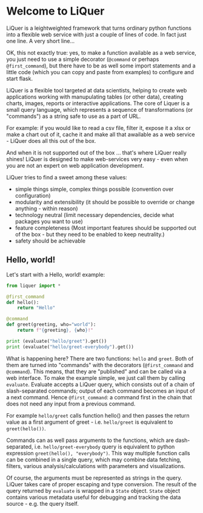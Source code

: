# Welcome to LiQuer

LiQuer is a leightweighted framework that turns ordinary python functions into
a flexible web service with just a couple of lines of code.
In fact just one line. A very short line... 

OK, this not exactly true: yes, to make a function available as a web service,
you just need to use a simple decorator (``@command`` or perhaps ``@first_command``),
but there have to be as well some import statements and a little code (which you can copy and paste from examples)
to configure and start flask.

LiQuer is a flexible tool targeted at data scientists, helping to create web applications
working with manupulating tables (or other data), creating charts, images, reports or interactive applications.
The core of Liquer is a small query language, which represents 
a sequence of transformations (or "commands") as a string safe to use as a part of URL.

For example: if you would like to read a csv file, filter it,
expose it a xlsx or make a chart out of it, cache it and make all that awailable as a web service - LiQuer does all this out of the box.

And when it is not supported out of the box ... that's where LiQuer really shines!
LiQuer is designed to make web-services very easy - even when you are not an expert on web application development.

LiQuer tries to find a sweet among these values:
- simple things simple, complex things possible (convention over configuration)
- modularity and extensibility (it should be possible to override or change anything - within reason)
- technology neutral (limit necessary dependencies, decide what packages you want to use)
- feature completeness (Most important features should be supported out of the box - but they need to be enabled to keep neutrality.)
- safety should be achievable


## Hello, world!

Let's start with a Hello, world! example:

```python
from liquer import *

@first_command
def hello():
    return "Hello"

@command
def greet(greeting, who="world"):
    return f"{greeting}, {who}!"

print (evaluate("hello/greet").get())
print (evaluate("hello/greet-everybody").get())
```

What is happening here? There are two functions: ``hello`` and ``greet``.
Both of them are turned into "commands" with the decorators (``@first_command`` and ``@command``).
This means, that they are "published" and can be called via a web interface.
To make the example simple, we just call them by calling ``evaluate``.
Evaluate accepts a LiQuer query, which consists out of a chain of slash-separated commands;
output of each command becomes an input of a next command.
Hence ``@first_command``: a command first in the chain that does not need any input from
a previous command.

For example ``hello/greet`` calls function hello() and then passes the return value as a
first argument of greet - i.e. ``hello/greet`` is equivalent to ``greet(hello())``.

Commands can as well pass arguments to the functions, which are dash-separated,
i.e. ``hello/greet-everybody`` query is equivalent to python expression ``greet(hello(), "everybody")``.
This way multiple function calls can be combined in a single query, which may combine
data fetching, filters, various analysis/calculations with parameters and visualizations.

Of course, the arguments must be represented as strings in the query. LiQuer takes care of
proper escaping and type conversion.
The result of the query returned by ``evaluate`` is wrapped in a ``State`` object.
``State`` object contains various metadata useful for debugging and tracking the data source - e.g. the query itself.

